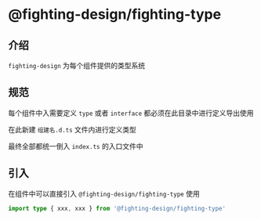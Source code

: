 # @fighting-design/fighting-type

## 介绍

`fighting-design` 为每个组件提供的类型系统

## 规范

每个组件中入需要定义 `type` 或者 `interface` 都必须在此目录中进行定义导出使用

在此新建 `组建名.d.ts` 文件内进行定义类型

最终全部都统一倒入 `index.ts` 的入口文件中

## 引入

在组件中可以直接引入 `@fighting-design/fighting-type` 使用

```ts
import type { xxx, xxx } from '@fighting-design/fighting-type'
```
